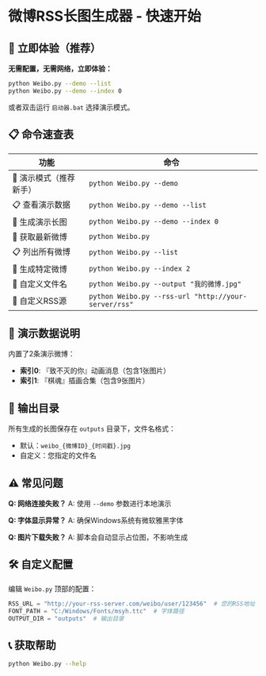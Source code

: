 # 微博RSS长图生成器 - 快速开始

## 🚀 立即体验（推荐）

**无需配置，无需网络，立即体验：**

```bash
python Weibo.py --demo --list
python Weibo.py --demo --index 0
```

或者双击运行 `启动器.bat` 选择演示模式。

## 📋 命令速查表

| 功能 | 命令 |
|------|------|
| 🎯 演示模式（推荐新手） | `python Weibo.py --demo` |
| 📋 查看演示数据 | `python Weibo.py --demo --list` |
| 🎨 生成演示长图 | `python Weibo.py --demo --index 0` |
| 📡 获取最新微博 | `python Weibo.py` |
| 📋 列出所有微博 | `python Weibo.py --list` |
| 🎯 生成特定微博 | `python Weibo.py --index 2` |
| 📝 自定义文件名 | `python Weibo.py --output "我的微博.jpg"` |
| 🔗 自定义RSS源 | `python Weibo.py --rss-url "http://your-server/rss"` |

## 🎯 演示数据说明

内置了2条演示微博：
- **索引0**: 『致不灭的你』动画消息（包含1张图片）
- **索引1**: 『棋魂』插画合集（包含9张图片）

## 📂 输出目录

所有生成的长图保存在 `outputs` 目录下，文件名格式：
- 默认：`weibo_{微博ID}_{时间戳}.jpg`
- 自定义：您指定的文件名

## ⚠️ 常见问题

**Q: 网络连接失败？**
A: 使用 `--demo` 参数进行本地演示

**Q: 字体显示异常？**
A: 确保Windows系统有微软雅黑字体

**Q: 图片下载失败？**
A: 脚本会自动显示占位图，不影响生成

## 🛠️ 自定义配置

编辑 `Weibo.py` 顶部的配置：

```python
RSS_URL = "http://your-rss-server.com/weibo/user/123456"  # 您的RSS地址
FONT_PATH = "C:/Windows/Fonts/msyh.ttc"  # 字体路径
OUTPUT_DIR = "outputs"  # 输出目录
```

## 📞 获取帮助

```bash
python Weibo.py --help
```
